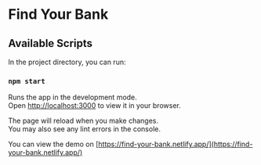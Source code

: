 # Find Your Bank

## Available Scripts

In the project directory, you can run:

### `npm start`

Runs the app in the development mode.\
Open [http://localhost:3000](http://localhost:3000) to view it in your browser.

The page will reload when you make changes.\
You may also see any lint errors in the console.

You can view the demo on [https://find-your-bank.netlify.app/](https://find-your-bank.netlify.app/)